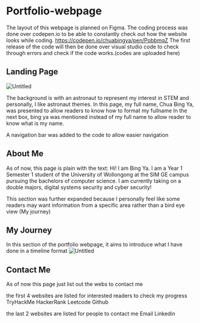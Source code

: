 # Portfolio-webpage

The layout of this webpage is planned on Figma. 
The coding process was done over codepen.io to be able to constantly check out how the website looks while coding. https://codepen.io/chuabingya/pen/PobbmqZ 
The first release of the code will then be done over visual studio code to check through errors and check if the code works.(codes are uploaded here)

## Landing Page
![Untitled](https://user-images.githubusercontent.com/74776084/137858877-81451cb4-9110-4031-96f3-1d5a561186e4.jpg)

The background is with an astronaut to represent my interest in STEM and personally, I like astronaut themes.
In this page, my full name, Chua Bing Ya, was presented to allow readers to know how to format my fullname
In the next box, bing ya was mentioned instead of my full name to allow reader to know what is my name.

A navigation bar was added to the code to allow easier navigation

## About Me

As of now, this page is plain with the text:
Hi! I am Bing Ya. I am a Year 1 Semester 1 student of the University of Wollongong at the SIM GE campus pursuing the bachelors of computer science. I am currently taking on a double majors, digital systems security and cyber security! 

This section was further expanded because I personally feel like some readers may want information from a specific area rather than a bird eye view (My journey)
## My Journey
In this section of the portfolio webpage, it aims to introduce what I have done in a timeline format
![Untitled](https://user-images.githubusercontent.com/74776084/137837357-c4e9786e-74d8-41b4-ba76-a2eb0a2ade0a.jpg)


## Contact Me
As of now this page just list out the webs to contact me

the first 4 websites are listed for interested readers to check my progress 
TryHackMe
HackerRank
Leetcode
Github

the last 2 websites are listed for people to contact me
Email
Linkedin
